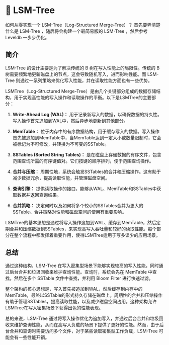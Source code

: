 # 🐼 LSM-Tree

如何从零实现一个 LSM-Tree（Log-Structured Merge-Tree）？ 首先要弄清楚什么是 LSM-Tree ，随后将会构建一个最简易版的 LSM-Tree ，然后参考 Leveldb 一步步优化。

## 简介

LSM-Tree 的设计主要是为了解决传统的 B 树在写入性能上的局限性。传统的 B 树需要频繁地更新磁盘上的节点，这会导致随机写入，进而影响性能。而 LSM-Tree 则通过一系列策略来优化写入性能，并在读取性能方面也有一些优势。

LSMTree（Log-Structured Merge-Tree）是由几个关键部分组成的数据存储结构，用于实现高性能的写入操作和读取操作的平衡。以下是LSMTree的主要部分：

1. **Write-Ahead Log (WAL)：** 用于记录新写入的数据，以确保数据的持久性。写入操作首先追加到WAL中，然后异步地更新到其他部分。

2. **MemTable：** 位于内存中的有序数据结构，用于缓存写入的数据。写入操作首先被追加到MemTable中，当MemTable达到一定大小或数量限制时，它会被标记为不可修改，并转换为不可变的SSTable。

3. **SSTables (Sorted String Tables)：** 是在磁盘上存储数据的有序文件，包含范围查询所需的有序键值对。它们按键的顺序排列，便于范围查询操作。

4. **合并与压缩：** 周期性地，系统会触发SSTables的合并和压缩操作。这有助于减少数据冗余，提高读取性能，并管理磁盘空间。

5. **查询引擎：** 提供读取操作的接口，能够从WAL、MemTable和SSTables中获取数据并返回查询结果。

6. **合并策略：** 决定何时以及如何将多个较小的SSTables合并为更大的SSTable。合并策略对性能和磁盘空间的使用有重要影响。

LSMTree的基本思想是通过将写入操作追加到WAL、缓存到MemTable，然后定期合并和压缩数据到SSTables，来实现高写入吞吐量和较好的读取性能。每个部分在整个流程中都发挥着重要作用，使得LSMTree适用于写多读少的应用场景。

## 总结

通过这种结构，LSM-Tree 在写入密集型场景下能够实现较高的写入性能，同时通过后台合并和垃圾回收来维护查询性能。查询时，系统会先在 MemTable 中查找，然后在多个 SSTable 文件中查找，并利用 Bloom Filter 进行快速过滤。

整个架构的核心思想是，写入首先被追加到WAL，然后缓存到内存中的MemTable，最终以SSTable的形式持久存储在磁盘上。周期性的合并和压缩操作有助于管理SSTables，提高读取性能，以及减少磁盘空间占用。这种架构允许LSMTree在写入密集场景下获得出色的性能表现。

总的来说，LSM-Tree 通过将写入操作优化为追加写入，并通过后台合并和垃圾回收来维护查询性能，从而在高写入负载的场景下提供了更好的性能。然而，由于后台合并和查询时需要访问多个文件，对于某些读取密集型工作负载，LSM-Tree 可能会有一些性能开销。